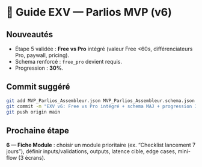 # 🧭 Guide EXV — Parlios MVP (v6)

## Nouveautés
- Étape 5 validée : **Free vs Pro** intégré (valeur Free <60s, différenciateurs Pro, paywall, pricing).
- Schema renforcé : `free_pro` devient requis.
- Progression : **30%**.

## Commit suggéré
```bash
git add MVP_Parlios_Assembleur.json MVP_Parlios_Assembleur.schema.json Parlios_MVP_Dashboard.md Checklist_EXV.md
git commit -m "EXV v6: Free vs Pro intégré + schema MAJ + progression 30%"
git push origin main
```

## Prochaine étape
**6 — Fiche Module** : choisir un module prioritaire (ex. “Checklist lancement 7 jours”), définir inputs/validations, outputs, latence cible, edge cases, mini-flow (3 écrans).
